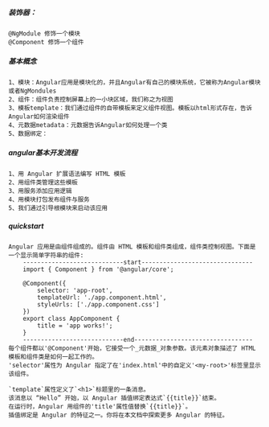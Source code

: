##### 装饰器：
    @NgModule 修饰一个模块
    @Component 修饰一个组件

##### 基本概念
    1、模块：Angular应用是模块化的，并且Angular有自己的模块系统，它被称为Angular模块或者NgMondules
    2、组件：组件负责控制屏幕上的一小块区域，我们称之为视图
    3、模板template：我们通过组件的自带模板来定义组件视图。模板以html形式存在，告诉Angular如何渲染组件
    4、元数据metadata：元数据告诉Angular如何处理一个类
    5、数据绑定：

##### angular基本开发流程
    1、用 Angular 扩展语法编写 HTML 模板
    2、用组件类管理这些模板
    3、用服务添加应用逻辑
    4、用模块打包发布组件与服务
    5、我们通过引导根模块来启动该应用

##### quickstart
    Angular 应用是由组件组成的。组件由 HTML 模板和组件类组成，组件类控制视图。下面是一个显示简单字符串的组件:
        ----------------------------start-------------------------------
        import { Component } from '@angular/core';

        @Component({
            selector: 'app-root',
            templateUrl: './app.component.html',
            styleUrls: ['./app.component.css']
        })
        export class AppComponent {
            title = 'app works!';
        }
        ----------------------------end---------------------------------
    每个组件都以'@Component'开始，它接受一个_元数据_对象参数。该元素对象描述了 HTML 模板和组件类是如何一起工作的。
    'selector'属性为 Angular 指定了在'index.html'中的自定义'<my-root>'标签里显示该组件。

    `template`属性定义了`<h1>`标题里的一条消息。
    该消息以 “Hello” 开始，以 Angular 插值绑定表达式`{{title}}`结束。
    在运行时，Angular 用组件的'title'属性值替换`{{title}}`。
    插值绑定是 Angular 的特征之一。你将在本文档中探索更多 Angular 的特征。

